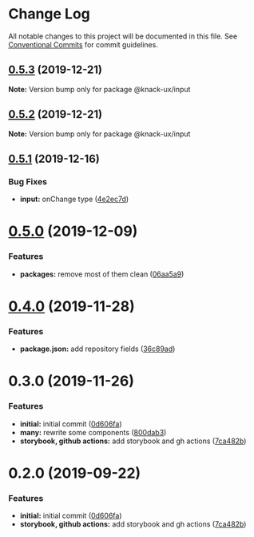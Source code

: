 # Change Log

All notable changes to this project will be documented in this file.
See [Conventional Commits](https://conventionalcommits.org) for commit guidelines.

## [0.5.3](https://github.com/knack-ux/knack-ux/compare/@knack-ux/input@0.5.2...@knack-ux/input@0.5.3) (2019-12-21)

**Note:** Version bump only for package @knack-ux/input





## [0.5.2](https://github.com/knack-ux/knack-ux/compare/@knack-ux/input@0.5.1...@knack-ux/input@0.5.2) (2019-12-21)

**Note:** Version bump only for package @knack-ux/input





## [0.5.1](https://github.com/knack-ux/knack-ux/compare/@knack-ux/input@0.5.0...@knack-ux/input@0.5.1) (2019-12-16)


### Bug Fixes

* **input:** onChange type ([4e2ec7d](https://github.com/knack-ux/knack-ux/commit/4e2ec7d))





# [0.5.0](https://github.com/knack-ux/knack-ux/compare/@knack-ux/input@0.4.0...@knack-ux/input@0.5.0) (2019-12-09)


### Features

* **packages:** remove most of them clean ([06aa5a9](https://github.com/knack-ux/knack-ux/commit/06aa5a9))





# [0.4.0](https://github.com/knack-ux/knack-ux/compare/@knack-ux/input@0.3.0...@knack-ux/input@0.4.0) (2019-11-28)


### Features

* **package.json:** add repository fields ([36c89ad](https://github.com/knack-ux/knack-ux/commit/36c89ad))





# 0.3.0 (2019-11-26)


### Features

* **initial:** initial commit ([0d606fa](https://github.com/chrispcode/knack/commit/0d606fa))
* **many:** rewrite some components ([800dab3](https://github.com/chrispcode/knack/commit/800dab3))
* **storybook, github actions:** add storybook and gh actions ([7ca482b](https://github.com/chrispcode/knack/commit/7ca482b))





# 0.2.0 (2019-09-22)


### Features

* **initial:** initial commit ([0d606fa](https://github.com/chrispcode/knack/commit/0d606fa))
* **storybook, github actions:** add storybook and gh actions ([7ca482b](https://github.com/chrispcode/knack/commit/7ca482b))
